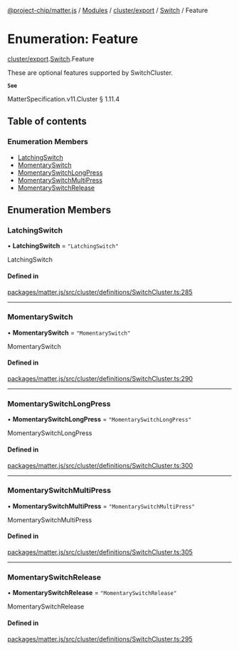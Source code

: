 [@project-chip/matter.js](../README.md) / [Modules](../modules.md) / [cluster/export](../modules/cluster_export.md) / [Switch](../modules/cluster_export.Switch.md) / Feature

# Enumeration: Feature

[cluster/export](../modules/cluster_export.md).[Switch](../modules/cluster_export.Switch.md).Feature

These are optional features supported by SwitchCluster.

**`See`**

MatterSpecification.v11.Cluster § 1.11.4

## Table of contents

### Enumeration Members

- [LatchingSwitch](cluster_export.Switch.Feature.md#latchingswitch)
- [MomentarySwitch](cluster_export.Switch.Feature.md#momentaryswitch)
- [MomentarySwitchLongPress](cluster_export.Switch.Feature.md#momentaryswitchlongpress)
- [MomentarySwitchMultiPress](cluster_export.Switch.Feature.md#momentaryswitchmultipress)
- [MomentarySwitchRelease](cluster_export.Switch.Feature.md#momentaryswitchrelease)

## Enumeration Members

### LatchingSwitch

• **LatchingSwitch** = ``"LatchingSwitch"``

LatchingSwitch

#### Defined in

[packages/matter.js/src/cluster/definitions/SwitchCluster.ts:285](https://github.com/project-chip/matter.js/blob/904d0c9b952b91f28a21803759c5e5c66ee4d272/packages/matter.js/src/cluster/definitions/SwitchCluster.ts#L285)

___

### MomentarySwitch

• **MomentarySwitch** = ``"MomentarySwitch"``

MomentarySwitch

#### Defined in

[packages/matter.js/src/cluster/definitions/SwitchCluster.ts:290](https://github.com/project-chip/matter.js/blob/904d0c9b952b91f28a21803759c5e5c66ee4d272/packages/matter.js/src/cluster/definitions/SwitchCluster.ts#L290)

___

### MomentarySwitchLongPress

• **MomentarySwitchLongPress** = ``"MomentarySwitchLongPress"``

MomentarySwitchLongPress

#### Defined in

[packages/matter.js/src/cluster/definitions/SwitchCluster.ts:300](https://github.com/project-chip/matter.js/blob/904d0c9b952b91f28a21803759c5e5c66ee4d272/packages/matter.js/src/cluster/definitions/SwitchCluster.ts#L300)

___

### MomentarySwitchMultiPress

• **MomentarySwitchMultiPress** = ``"MomentarySwitchMultiPress"``

MomentarySwitchMultiPress

#### Defined in

[packages/matter.js/src/cluster/definitions/SwitchCluster.ts:305](https://github.com/project-chip/matter.js/blob/904d0c9b952b91f28a21803759c5e5c66ee4d272/packages/matter.js/src/cluster/definitions/SwitchCluster.ts#L305)

___

### MomentarySwitchRelease

• **MomentarySwitchRelease** = ``"MomentarySwitchRelease"``

MomentarySwitchRelease

#### Defined in

[packages/matter.js/src/cluster/definitions/SwitchCluster.ts:295](https://github.com/project-chip/matter.js/blob/904d0c9b952b91f28a21803759c5e5c66ee4d272/packages/matter.js/src/cluster/definitions/SwitchCluster.ts#L295)
